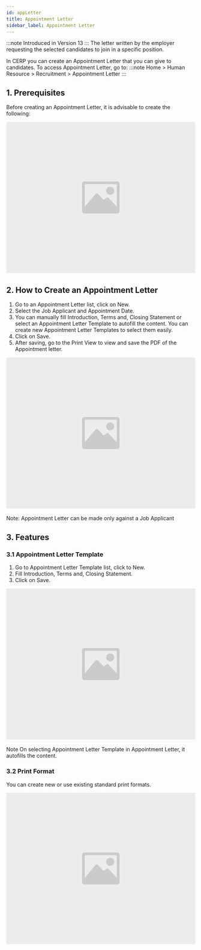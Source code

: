 ```yaml
---
id: appLetter
title: Appointment Letter
sidebar_label: Appointment Letter
---
```


:::note
Introduced in Version 13
:::
The letter written by the employer requesting the selected candidates to join in a specific position.

In CERP you can create an Appointment Letter that you can give to candidates. To access Appointment Letter, go to:
:::note
Home > Human Resource > Recruitment > Appointment Letter
:::

## 1. Prerequisites

Before creating an Appointment Letter, it is advisable to create the following:

![image](images/image.jpg)

## 2. How to Create an Appointment Letter

1. Go to an Appointment Letter list, click on New.
1. Select the Job Applicant and Appointment Date.
1. You can manually fill Introduction, Terms and, Closing Statement or select an Appointment Letter Template to autofill the content. You can create new Appointment Letter Templates to select them easily.
1. Click on Save.
1. After saving, go to the Print View to view and save the PDF of the Appointment letter.

![image](images/image.jpg)

Note: Appointment Letter can be made only against a Job Applicant

## 3. Features

### 3.1 Appointment Letter Template

1. Go to Appointment Letter Template list, click to New.
1. Fill Introduction, Terms and, Closing Statement.
1. Click on Save.

![image](images/image.jpg)

Note On selecting Appointment Letter Template in Appointment Letter, it autofills the content.

### 3.2 Print Format

You can create new or use existing standard print formats.

![image](images/image.jpg)
